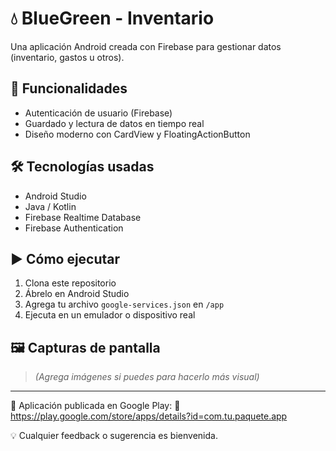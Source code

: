 # 💧 BlueGreen - Inventario 

Una aplicación Android creada con Firebase para gestionar datos (inventario, gastos u otros).

## 🚀 Funcionalidades
- Autenticación de usuario (Firebase)
- Guardado y lectura de datos en tiempo real
- Diseño moderno con CardView y FloatingActionButton

## 🛠️ Tecnologías usadas
- Android Studio
- Java / Kotlin
- Firebase Realtime Database
- Firebase Authentication

## ▶️ Cómo ejecutar
1. Clona este repositorio
2. Ábrelo en Android Studio
3. Agrega tu archivo `google-services.json` en `/app`
4. Ejecuta en un emulador o dispositivo real

## 🖼️ Capturas de pantalla
> *(Agrega imágenes si puedes para hacerlo más visual)*

---
📱 Aplicación publicada en Google Play:
🔗 https://play.google.com/store/apps/details?id=com.tu.paquete.app

💡 Cualquier feedback o sugerencia es bienvenida.
